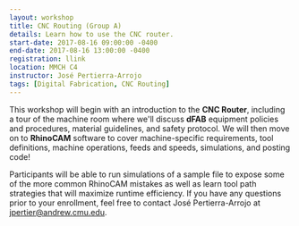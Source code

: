 ```yaml
---
layout: workshop
title: CNC Routing (Group A)
details: Learn how to use the CNC router.
start-date: 2017-08-16 09:00:00 -0400
end-date: 2017-08-16 13:00:00 -0400
registration: llink
location: MMCH C4
instructor: José Pertierra-Arrojo
tags: [Digital Fabrication, CNC Routing]
---
```


This workshop will begin with an introduction to the **CNC Router**, including a tour of the machine room where we'll discuss **dFAB** equipment policies and procedures, material guidelines, and safety protocol. We will then move on to **RhinoCAM** software to cover machine-specific requirements, tool definitions, machine operations, feeds and speeds, simulations, and posting code!

Participants will be able to run simulations of a sample file to expose some of the more common RhinoCAM mistakes as well as learn tool path strategies that will maximize runtime efficiency. If you have any questions prior to your enrollment, feel free to contact José Pertierra-Arrojo at [jpertier@andrew.cmu.edu](mailto:jpertier@andrew.cmu.edu).

